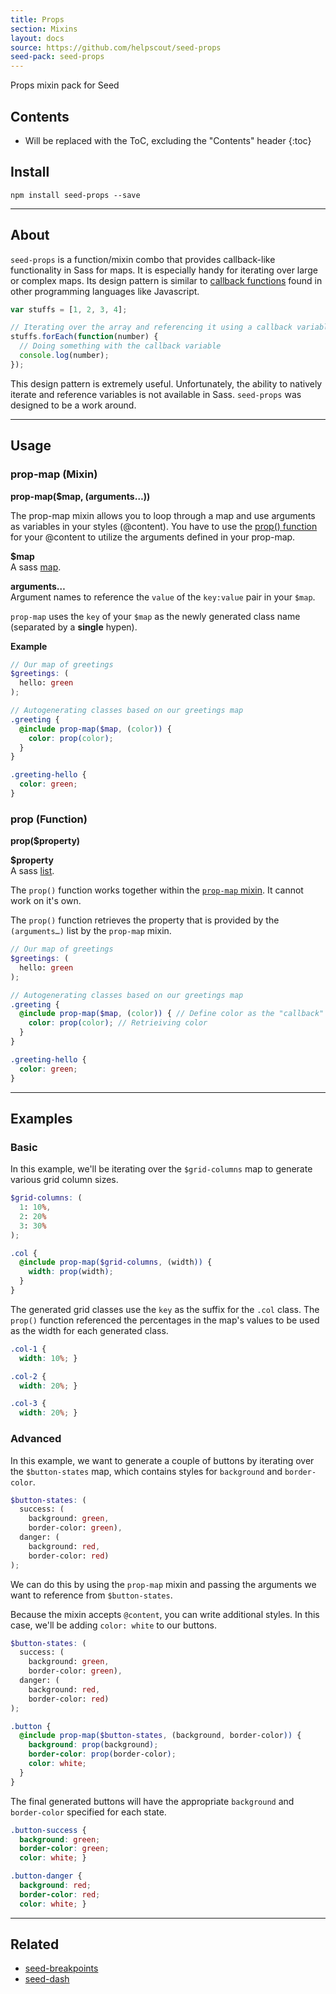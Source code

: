 ```yaml
---
title: Props
section: Mixins
layout: docs
source: https://github.com/helpscout/seed-props
seed-pack: seed-props
---
```


Props mixin pack for Seed

## Contents

* Will be replaced with the ToC, excluding the "Contents" header
{:toc}

## Install

```
npm install seed-props --save
```

---


## About

`seed-props` is a function/mixin combo that provides callback-like functionality in Sass for maps. It is especially handy for iterating over large or complex maps.
Its design pattern is similar to [callback functions](https://en.wikipedia.org/wiki/Callback_(computer_programming)) found in other programming languages like Javascript.

```example.js
var stuffs = [1, 2, 3, 4];

// Iterating over the array and referencing it using a callback variable
stuffs.forEach(function(number) {
  // Doing something with the callback variable
  console.log(number);
});
```

This design pattern is extremely useful. Unfortunately, the ability to natively iterate and reference variables is not available in Sass. `seed-props` was designed to be a work around.


---

## Usage

### prop-map (Mixin)

**prop-map($map, (arguments…))**

The prop-map mixin allows you to loop through a map and use arguments as variables in your styles (@content).
You have to use the [prop() function](#prop-function) for your @content to utilize the arguments defined in your prop-map.

**$map**<br>
A sass [map](http://sass-lang.com/documentation/file.SASS_REFERENCE.html#maps).

**arguments…**<br>
Argument names to reference the `value` of the `key:value` pair in your `$map`.


`prop-map` uses the `key` of your `$map` as the newly generated class name (separated by a **single** hypen).

**Example**

```example.scss
// Our map of greetings
$greetings: (
  hello: green
);

// Autogenerating classes based on our greetings map
.greeting {
  @include prop-map($map, (color)) {
    color: prop(color);
  }
}
```

```example.css
.greeting-hello {
  color: green;
}
```



### prop (Function)

**prop($property)**

**$property**<br>
A sass [list](http://sass-lang.com/documentation/file.SASS_REFERENCE.html#lists).

The `prop()` function works together within the [`prop-map` mixin](#prop-map-mixin). It cannot work on it's own.

The `prop()` function retrieves the property that is provided by the `(arguments…)` list by the `prop-map` mixin.

```example.scss
// Our map of greetings
$greetings: (
  hello: green
);

// Autogenerating classes based on our greetings map
.greeting {
  @include prop-map($map, (color)) { // Define color as the "callback" variable
    color: prop(color); // Retrieiving color
  }
}
```

```example.css
.greeting-hello {
  color: green;
}
```



---



## Examples


### Basic

In this example, we'll be iterating over the `$grid-columns` map to generate various grid column sizes.

```example.scss
$grid-columns: (
  1: 10%,
  2: 20%
  3: 30%
);

.col {
  @include prop-map($grid-columns, (width)) {
    width: prop(width);
  }
}
```

The generated grid classes use the `key` as the suffix for the `.col` class. The `prop()` function referenced the percentages in the map's values to be used as the width for each generated class.

```example.css
.col-1 {
  width: 10%; }

.col-2 {
  width: 20%; }

.col-3 {
  width: 20%; }
```



### Advanced

In this example, we want to generate a couple of buttons by iterating over the `$button-states` map, which contains styles for `background` and `border-color`.

```example.scss
$button-states: (
  success: (
    background: green,
    border-color: green),
  danger: (
    background: red,
    border-color: red)
);
```

We can do this by using the `prop-map` mixin and passing the arguments we want to reference from `$button-states`.

Because the mixin accepts `@content`, you can write additional styles. In this case, we'll be adding `color: white` to our buttons.

```example.scss
$button-states: (
  success: (
    background: green,
    border-color: green),
  danger: (
    background: red,
    border-color: red)
);

.button {
  @include prop-map($button-states, (background, border-color)) {
    background: prop(background);
    border-color: prop(border-color);
    color: white;
  }
}
```

The final generated buttons will have the appropriate `background` and `border-color` specified for each state.

``` example.css
.button-success {
  background: green;
  border-color: green;
  color: white; }

.button-danger {
  background: red;
  border-color: red;
  color: white; }
```



---



## Related

* [seed-breakpoints](/seed/packs/seed-breakpoints)
* [seed-dash](/seed/packs/seed-dash)
